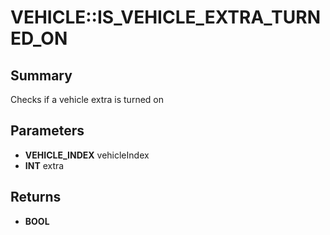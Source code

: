 # VEHICLE::IS_VEHICLE_EXTRA_TURNED_ON

## Summary
Checks if a vehicle extra is turned on

## Parameters
* **VEHICLE_INDEX** vehicleIndex
* **INT** extra

## Returns
* **BOOL**